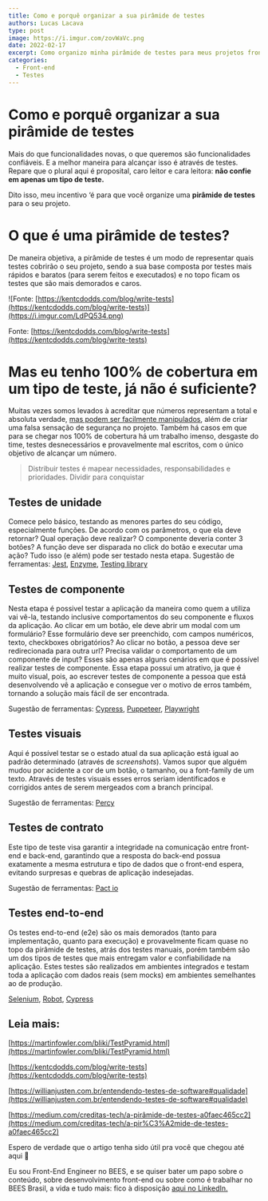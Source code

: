 ```yaml
---
title: Como e porquê organizar a sua pirâmide de testes
authors: Lucas Lacava
type: post
image: https://i.imgur.com/zovWaVc.png
date: 2022-02-17
excerpt: Como organizo minha pirâmide de testes para meus projetos front-end no BEES Brasil.
categories:
  - Front-end
  - Testes
---
```


# Como e porquê organizar a sua pirâmide de testes

Mais do que funcionalidades novas, o que queremos são funcionalidades confiáveis. E a melhor maneira para alcançar isso é através de testes. Repare que o plural aqui é proposital, caro leitor e cara leitora: **não confie em apenas um tipo de teste.** 

Dito isso, meu incentivo ‘é para que você organize uma **pirâmide de testes** para o seu projeto. 

# O que é uma pirâmide de testes?

De maneira objetiva, a pirâmide de testes é um modo de representar quais testes cobrirão o seu projeto, sendo a sua base composta por testes mais rápidos e baratos (para serem feitos e executados) e no topo ficam os testes que são mais demorados e caros. 

![Fonte: [https://kentcdodds.com/blog/write-tests](https://kentcdodds.com/blog/write-tests)](https://i.imgur.com/LdPQ534.png)

Fonte: [https://kentcdodds.com/blog/write-tests](https://kentcdodds.com/blog/write-tests)

# Mas eu tenho 100% de cobertura em um tipo de teste, já não é suficiente?

Muitas vezes somos levados à acreditar que números representam a total e absoluta verdade, [mas podem ser facilmente manipulados](https://www.intrinseca.com.br/livro/624/), além de criar uma falsa sensação de segurança no projeto. Também há casos em que para se chegar nos 100% de cobertura há um trabalho imenso, desgaste do time, testes desnecessários e provavelmente mal escritos, com o único objetivo de alcançar um número.

> Distribuir testes é mapear necessidades, responsabilidades e prioridades. Dividir para conquistar
> 

## Testes de unidade

Comece pelo básico, testando as menores partes do seu código, especialmente funções. De acordo com os parâmetros, o que ela deve retornar? Qual operação deve realizar? O componente deveria conter 3 botões? A função deve ser disparada no click do botão e executar uma ação? Tudo isso (e além) pode ser testado nesta etapa. 
Sugestão de ferramentas:  [Jest](https://jestjs.io/pt-BR/), [Enzyme](https://enzymejs.github.io/enzyme/), [Testing library](https://testing-library.com/docs/react-testing-library/intro/) 

## Testes de componente

Nesta etapa é possivel testar a aplicação da maneira como quem a utiliza vai vê-la, testando inclusive comportamentos do seu componente e fluxos da aplicação. Ao clicar em um botão, ele deve abrir um modal com um formulário? Esse formulário deve ser preenchido, com campos numéricos, texto, checkboxes obrigatórios? Ao clicar no botão, a pessoa deve ser redirecionada para outra url? Precisa validar o comportamento de um componente de input? Esses são apenas alguns cenários em que é possível realizar testes de componente. Essa etapa possui um atrativo, ja que é muito visual, pois, ao escrever testes de componente a pessoa que está desenvolvendo vê a aplicação e consegue ver o motivo de erros também, tornando a solução mais fácil de ser encontrada. 

Sugestão de ferramentas: [Cypress](https://www.cypress.io/), [Puppeteer](https://pptr.dev/), [Playwright](https://playwright.dev/)

## Testes visuais

Aqui é possível testar se o estado atual da sua aplicação está igual ao padrão determinado (através de *screenshots*). Vamos supor que alguém mudou por acidente a cor de um botão, o tamanho, ou a font-family de um texto. Através de testes visuais esses erros seriam identificados e corrigidos antes de serem mergeados com a branch principal. 

Sugestão de ferramentas: [Percy](https://percy.io/) 

## Testes de contrato

Este tipo de teste visa garantir a integridade na comunicação entre front-end e back-end, garantindo que a resposta do back-end possua exatamente a mesma estrutura e tipo de dados que o front-end espera, evitando surpresas e quebras de aplicação indesejadas.

Sugestão de ferramentas: [Pact io](https://docs.pact.io/)

## Testes end-to-end

Os testes end-to-end (e2e) são os mais demorados (tanto para implementação, quanto para execução) e provavelmente ficam quase no topo da pirâmide de testes, atrás dos testes manuais, porém também são um dos tipos de testes que mais entregam valor e confiabilidade na aplicação. Estes testes são realizados em ambientes integrados e testam toda a aplicação com dados reais (sem mocks) em ambientes semelhantes ao de produção.

[Selenium](https://www.selenium.dev/), [Robot](https://robotframework.org/), [Cypress](https://www.cypress.io/)

## Leia mais:

[https://martinfowler.com/bliki/TestPyramid.html](https://martinfowler.com/bliki/TestPyramid.html)

[https://kentcdodds.com/blog/write-tests](https://kentcdodds.com/blog/write-tests)

[https://willianjusten.com.br/entendendo-testes-de-software#qualidade](https://willianjusten.com.br/entendendo-testes-de-software#qualidade)

[https://medium.com/creditas-tech/a-pirâmide-de-testes-a0faec465cc2](https://medium.com/creditas-tech/a-pir%C3%A2mide-de-testes-a0faec465cc2)

Espero de verdade que o artigo tenha sido útil pra você que chegou até aqui 🙂

Eu sou Front-End Engineer no BEES, e se quiser bater um papo sobre o conteúdo, sobre desenvolvimento front-end ou sobre como é trabalhar no BEES Brasil, a vida e tudo mais: fico à disposição [aqui no LinkedIn.](https://www.linkedin.com/in/lucaslacava/)
